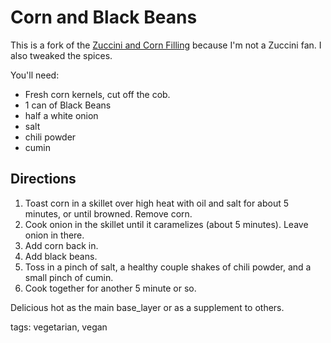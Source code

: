 Corn and Black Beans
===================

This is a fork of the [Zuccini and Corn Filling](/base_layers/zucchini_corn.md) because I'm not a Zuccini fan. I also tweaked the spices.

You'll need:

* Fresh corn kernels, cut off the cob.
* 1 can of Black Beans
* half a white onion
* salt
* chili powder
* cumin

Directions
----------

1. Toast corn in a skillet over high heat with oil and salt for about 5 minutes, or until browned. Remove corn.
2. Cook onion in the skillet until it caramelizes (about 5 minutes). Leave onion in there.
3. Add corn back in.
4. Add black beans.
5. Toss in a pinch of salt, a healthy couple shakes of chili powder, and a small pinch of cumin.
6. Cook together for another 5 minute or so.

Delicious hot as the main base_layer or as a supplement to others.

tags: vegetarian, vegan
